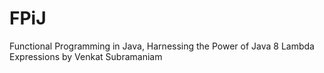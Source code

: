 FPiJ
====

Functional Programming in Java, Harnessing the Power of Java 8 Lambda Expressions by Venkat Subramaniam
